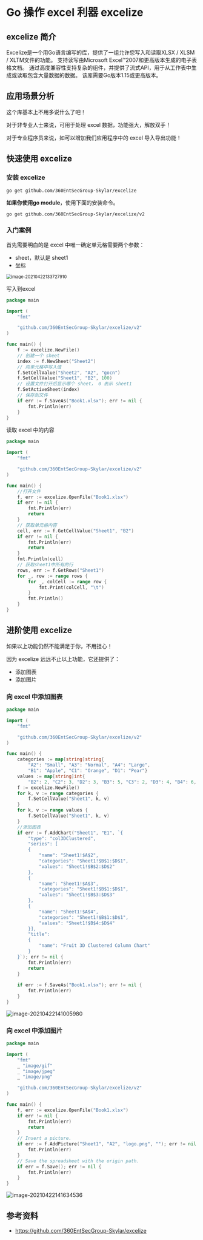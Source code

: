 # Go 操作 excel 利器 excelize

## excelize 简介

Excelize是一个用Go语言编写的库，提供了一组允许您写入和读取XLSX / XLSM / XLTM文件的功能。 支持读写由Microsoft Excel™2007和更高版本生成的电子表格文档。 通过高度兼容性支持复杂的组件，并提供了流式API，用于从工作表中生成或读取包含大量数据的数据。 该库需要Go版本1.15或更高版本。

## 应用场景分析

这个库基本上不用多说什么了吧！

对于非专业人士来说，可用于处理 excel 数据，功能强大，解放双手！

对于专业程序员来说，如可以增加我们应用程序中的 excel 导入导出功能！

## 快速使用 excelize

### 安装 excelize

```shell
go get github.com/360EntSecGroup-Skylar/excelize
```

**如果你使用go module**，使用下面的安装命令。

```shell
go get github.com/360EntSecGroup-Skylar/excelize/v2
```

### 入门案例

首先需要明白的是 excel 中唯一确定单元格需要两个参数：

* sheet，默认是 sheet1
* 坐标

<img src="http://picture.nj-jay.com/image-20210422133727910.png" alt="image-20210422133727910" style="zoom:80%;" />

写入到excel

```go
package main

import (
    "fmt"

    "github.com/360EntSecGroup-Skylar/excelize/v2"
)

func main() {
    f := excelize.NewFile()
    // 创建一个 sheet
    index := f.NewSheet("Sheet2")
    // 向单元格中写入值
    f.SetCellValue("Sheet2", "A2", "gocn")
    f.SetCellValue("Sheet1", "B2", 100)
    // 设置文件打开后显示哪个 sheet， 0 表示 sheet1
    f.SetActiveSheet(index)
    // 保存到文件
    if err := f.SaveAs("Book1.xlsx"); err != nil {
        fmt.Println(err)
    }
}
```

读取 excel 中的内容

```go
package main

import (
	"fmt"

	"github.com/360EntSecGroup-Skylar/excelize/v2"
)

func main() {
	//打开文件
	f, err := excelize.OpenFile("Book1.xlsx")
	if err != nil {
		fmt.Println(err)
		return
	}
	// 获取单元格内容
	cell, err := f.GetCellValue("Sheet1", "B2")
	if err != nil {
		fmt.Println(err)
		return
	}
	fmt.Println(cell)
	// 获取sheet1中所有的行
	rows, err := f.GetRows("Sheet1")
	for _, row := range rows {
		for _, colCell := range row {
			fmt.Print(colCell, "\t")
		}
		fmt.Println()
	}
}
```

## 进阶使用 excelize

如果以上功能仍然不能满足于你，不用担心！

因为 excelize 远远不止以上功能，它还提供了：

* 添加图表
* 添加图片

### 向 excel 中添加图表

```go
package main

import (
    "fmt"

    "github.com/360EntSecGroup-Skylar/excelize/v2"
)

func main() {
    categories := map[string]string{
        "A2": "Small", "A3": "Normal", "A4": "Large",
        "B1": "Apple", "C1": "Orange", "D1": "Pear"}
    values := map[string]int{
        "B2": 2, "C2": 3, "D2": 3, "B3": 5, "C3": 2, "D3": 4, "B4": 6, "C4": 7, "D4": 8}
    f := excelize.NewFile()
    for k, v := range categories {
        f.SetCellValue("Sheet1", k, v)
    }
    for k, v := range values {
        f.SetCellValue("Sheet1", k, v)
    }
    //添加图表
    if err := f.AddChart("Sheet1", "E1", `{
        "type": "col3DClustered",
        "series": [
        {
            "name": "Sheet1!$A$2",
            "categories": "Sheet1!$B$1:$D$1",
            "values": "Sheet1!$B$2:$D$2"
        },
        {
            "name": "Sheet1!$A$3",
            "categories": "Sheet1!$B$1:$D$1",
            "values": "Sheet1!$B$3:$D$3"
        },
        {
            "name": "Sheet1!$A$4",
            "categories": "Sheet1!$B$1:$D$1",
            "values": "Sheet1!$B$4:$D$4"
        }],
        "title":
        {
            "name": "Fruit 3D Clustered Column Chart"
        }
    }`); err != nil {
        fmt.Println(err)
        return
    }
    
    if err := f.SaveAs("Book1.xlsx"); err != nil {
        fmt.Println(err)
    }
}
```

![image-20210422141005980](http://picture.nj-jay.com/image-20210422141005980.png)

### 向 excel 中添加图片

```go
package main

import (
	"fmt"
	_ "image/gif"
	_ "image/jpeg"
	_ "image/png"

	"github.com/360EntSecGroup-Skylar/excelize/v2"
)

func main() {
	f, err := excelize.OpenFile("Book1.xlsx")
	if err != nil {
		fmt.Println(err)
		return
	}
	// Insert a picture.
	if err := f.AddPicture("Sheet1", "A2", "logo.png", ""); err != nil {
		fmt.Println(err)
	}
	// Save the spreadsheet with the origin path.
	if err = f.Save(); err != nil {
		fmt.Println(err)
	}
}
```

![image-20210422141634536](http://picture.nj-jay.com/image-20210422141634536.png)

## 参考资料

* https://github.com/360EntSecGroup-Skylar/excelize
